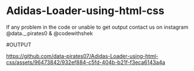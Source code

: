 # Adidas-Loader-using-html-css

If any problem in the code or unable to get output contact us on instagram @data._.pirates0 & @codewithshek

#OUTPUT

https://github.com/data-pirates07/Adidas-Loader-using-html-css/assets/96473842/932ef884-c5fd-404b-b21f-f3eca6143a4a

